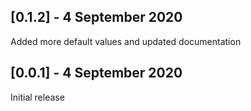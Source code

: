 ## [0.1.2] - 4 September 2020
Added more default values and updated documentation

## [0.0.1] - 4 September 2020
Initial release

